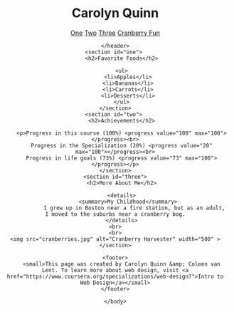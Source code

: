 <!DOCTYPE html>
<html lang="en">
	<head>
		<meta charset="utf-8">
		<title>Intro to Web Design Final Project</title>
	</head>
	<header>
		<h1>Carolyn Quinn</h1>
		<a href="#one">One</a> <a href="#two">Two</a> <a href="#three">Three</a> <a href="https://www.cranberries.org/">Cranberry Fun</a>
		
	</header>
	<section id="one"> 
		<h2>Favorite Foods</h2>
		
		<ul>
			<li>Apples</li>
			<li>Bananas</li>
			<li>Carrots</li>
			<li>Desserts</li>
		</ul>
	</section>
	<section id="two"> 
		<h2>Achievements</h2>
		
		<p>Progress in this course (100%) <progress value="100" max="100"></progress><br>
		Progress in the Specialization (20%) <progress value="20" max="100"></progress><br>
		Progress in life goals (73%) <progress value="73" max="100"></progress></p>
	</section>
	<section id="three">
		<h2>More About Me</h2>

		<details>
			<summary>My Childhood</summary>
				I grew up in Boston near a fire station, but as an adult, I moved to the suburbs near a cranberry bog.
		</details>
    <br>
    <br>
	<img src="cranberries.jpg" alt="Cranberry Harvester" width="500" >
	</section>
    
	<footer>
		<small>This page was created by Carolyn Quinn &amp; Coleen van Lent. To learn more about web design, visit <a href="https://www.coursera.org/specializations/web-design?">Intro to Web Design</a></small>
	</footer>
		
	</body>
</html>
